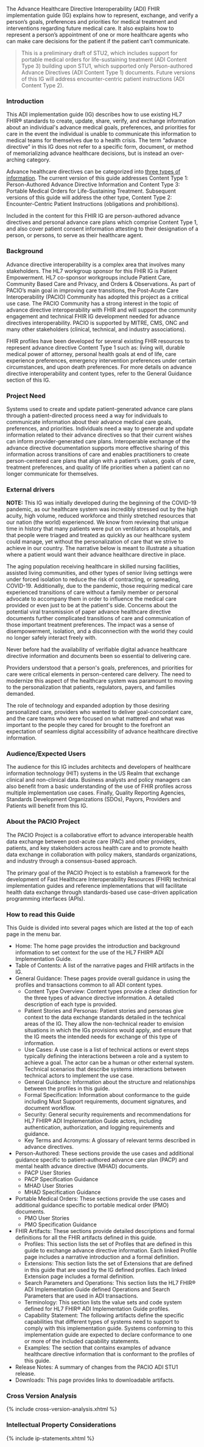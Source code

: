The Advance Healthcare Directive Interoperability (ADI) FHIR implementation guide (IG) explains how to represent, exchange, and verify a person’s goals, preferences and priorities for medical treatment and interventions regarding future medical care. It also explains how to represent a person’s appointment of one or more healthcare agents who can make care decisions for the patient if the patient can’t communicate. 

<blockquote class="stu-note">
    <p>
    This is a preliminary draft of STU2, which includes support for portable medical orders for life-sustaining treatment (ADI Content Type 3) building upon STU1, which supported only Person-authored Advance Directives (ADI Content Type 1) documents. Future versions of this IG will address encounter-centric patient instructions (ADI Content Type 2).
    </p>
</blockquote>

### Introduction 
<p>
This ADI implementation guide (IG) describes how to use existing HL7 FHIR® standards to create, update, share, verify, and exchange information about an individual's advance medical goals, preferences, and priorities for care in the event the individual is unable to communicate this information to medical teams for themselves due to a health crisis. The term “advance directive” in this IG does not refer to a specific form, document, or method of memorializing advance healthcare decisions, but is instead an over-arching category.
</p>

<p>
Advance healthcare directives can be categorized into <a href="content_type_overview.html#adi-content-types">three types of information</a>. The current version of this guide addresses Content Type 1: Person-Authored Advance Directive Information and Content Type 3:  Portable Medical Orders for Life-Sustaining Treatment. Subsequent versions of this guide will address the other type, Content Type 2: Encounter-Centric Patient Instructions (obligations and prohibitions).
</p>
<p>
Included in the content for this FHIR IG are person-authored advance directives and personal advance care plans which comprise Content Type 1, and also cover patient consent information attesting to their designation of a person, or persons, to serve as their healthcare agent. 
</p>

<!-- Removed. Kept for review before ballot
<p>
This initial version defines the minimum conformance requirements for digital representation and exchange of person-authored advance directives and personal advance care plans (e.g. a person’s advance medical treatment and intervention goals, preferences and priorities,  regarding potential future medical care in the event the individual becomes a patient and cannot speak for himself or herself. The intervention preferences may be conditional upon a specific health condition or physical situation. It also defines minimum conformance for the representation of patient consent for the appointment of a healthcare agent or agents, and consent to share advance directive information.
</p>
<p>
A subsequent version of this IG will define the minimum conformance requirements for digital representation and exchange of practitioner-authored encounter-centric patient instructions regarding medical treatment and intervention preferences and priorities that are immediate and apply to the current encounter.
</p>
<p>
A subsequent version of this IG will define the minimum conformance requirements for digital representation and exchange of practitioner-authored advance medical treatment orders. The representation creates a portable record of medical orders regarding specific aspects of life-sustaining medical treatments a patient does or does not want to receive, which could be performed during a potential future medical care event if the patient were to require life-sustaining medical interventions due to a health crisis or emergency. These orders include instructions commonly found in portable medical orders for life-sustaining treatments and may include other orders such as but not limited to Do Not Hospitalize and Do Not Intubate orders.
</p>
-->

### Background

Advance directive interoperability is a complex area that involves many stakeholders. The HL7 workgroup sponsor for this FHIR IG is Patient Empowerment. HL7 co-sponsor workgroups include Patient Care, Community Based Care and Privacy, and Orders & Observations. As part of PACIO’s main goal in improving care transitions, the Post-Acute Care Interoperability (PACIO) Community has adopted this project as a critical use case. The PACIO Community has a strong interest in the topic of advance directive interoperability with FHIR and will support the community engagement and technical FHIR IG development needed for advance directives interoperability. PACIO is supported by MITRE, CMS, ONC and many other stakeholders (clinical, technical, and industry associations).

FHIR profiles have been developed for several existing FHIR resources to represent advance directive Content Type 1 such as: living will, durable medical power of attorney, personal health goals at end of life, care experience preferences, emergency intervention preferences under certain circumstances, and upon death preferences. For more details on advance directive interoperability and content types, refer to the General Guidance section of this IG.

### Project Need
<p>
Systems used to create and update patient-generated advance care plans through a patient-directed process need a way for individuals to communicate information about their advance medical care goals, preferences, and priorities. Individuals need a way to generate and update information related to their advance directives so that their current wishes can inform provider-generated care plans. Interoperable exchange of the advance directive documentation supports more effective sharing of this information across transitions of care and enables practitioners to create person-centered care plans that align with a patient’s values, goals of care, treatment preferences, and quality of life priorities when a patient can no longer communicate for themselves.
</p>

### External drivers

**NOTE:** This IG was initially developed during the beginning of the COVID-19 pandemic, as our healthcare system was incredibly stressed out by the high acuity, high volume, reduced workforce and thinly stretched resources that our nation (the world) experienced. We know from reviewing that unique time in history that many patients were put on ventilators at hospitals, and that people were triaged and treated as quickly as our healthcare system could manage, yet without the personalization of care that we strive to achieve in our country.  The narrative below is meant to illustrate a situation where a patient would want their advance healthcare directive in place.

The aging population receiving healthcare in skilled nursing facilities, assisted living communities, and other types of senior living settings were under forced isolation to reduce the risk of contracting, or spreading, COVID-19.  Additionally, due to the pandemic, those requiring medical care experienced transitions of care without a family member or personal advocate to accompany them in order to influence the medical care provided or even just to be at the patient's side. Concerns about the potential viral transmission of paper advance healthcare directive documents further complicated transitions of care and communication of those important treatment preferences.  The impact was a sense of disempowerment, isolation, and a disconnection with the world they could no longer safely interact freely with.

Never before had the availability of verifiable digital advance healthcare directive information and documents been so essential to delivering care.

Providers understood that a person's goals, preferences, and priorities for care were critical elements in person-centered care delivery.  The need to modernize this aspect of the healthcare system was paramount to moving to the personalization that patients, regulators, payers, and families demanded.

The role of technology and expanded adoption by those desiring personalized care, providers who wanted to deliver goal-concordant care, and the care teams who were focused on what mattered and what was important to the people they cared for brought to the forefront an expectation of seamless digital accessibility of advance healthcare directive information.

### Audience/Expected Users
<p>
The audience for this IG includes architects and developers of healthcare information technology (HIT) systems in the US Realm that exchange clinical and non-clinical data. Business analysts and policy managers can also benefit from a basic understanding of the use of FHIR profiles across multiple implementation use cases. Finally, Quality Reporting Agencies, Standards Development Organizations (SDOs), Payors, Providers and Patients will benefit from this IG.
</p>

### About the PACIO Project
<p>
The PACIO Project is a collaborative effort to advance interoperable health data exchange between post-acute care (PAC) and other providers, patients, and key stakeholders across health care and to promote health data exchange in collaboration with policy makers, standards organizations, and industry through a consensus-based approach.
</p>
<p>
The primary goal of the PACIO Project is to establish a framework for the development of Fast Healthcare Interoperability Resources (FHIR) technical implementation guides and reference implementations that will facilitate health data exchange through standards-based use case-driven application programming interfaces (APIs).
</p>


### How to read this Guide
This Guide is divided into several pages which are listed at the top of each page in the menu bar.
<ul>
    <li>Home: The home page provides the introduction and background information to set context for the use of the HL7 FHIR® ADI Implementation Guide.</li>
    <li>Table of Contents: A list of the narrative pages and FHIR artifacts in the IG.</li>
    <li>General Guidance: These pages provide overall guidance in using the profiles and transactions common to all ADI content types. 
        <ul>
            <li>Content Type Overview: Content types provide a clear distinction for the three types of advance directive information. A detailed description of each type is provided.</li>
            <li>Patient Stories and Personas: Patient stories and personas give context to the data exchange standards detailed in the technical areas of the IG. They allow the non-technical reader to envision situations in which the IGs provisions would apply, and ensure that the IG meets the intended needs for exchange of this type of information.</li>
            <li>Use Cases: A use case is a list of technical actions or event steps typically defining the interactions between a role and a system to achieve a goal. The actor can be a human or other external system. Technical scenarios that describe systems interactions between technical actors to implement the use case.</li>
            <li>General Guidance: Information about the structure and relationships between the profiles in this guide.</li>
            <li>Formal Specification: Information about conformance to the guide including Must Support requirements, document signatures, and document workflow.</li>
            <li>Security: General security requirements and recommendations for HL7 FHIR® ADI Implementation Guide actors, including authentication, authorization, and logging requirements and guidance.</li>
            <li>Key Terms and Acronyms: A glossary of relevant terms described in advance directives.</li>
        </ul>
    </li>
    <li>Person-Authored: These sections provide the use cases and additional guidance specific to patient-authored advance care plan (PACP) and mental health advance directive (MHAD) documents.
        <ul>
            <li>PACP User Stories</li>
            <li>PACP Specification Guidance</li>
            <li>MHAD User Stories</li>
            <li>MHAD Specification Guidance</li>
        </ul>
    </li>
    <li>Portable Medical Orders: These sections provide the use cases and additional guidance specific to portable medical order (PMO) documents.
        <ul>
            <li>PMO User Stories</li>
            <li>PMO Specification Guidance</li>
        </ul>
    </li>
    <li>FHIR Artifacts: These sections provide detailed descriptions and formal definitions for all the FHIR artifacts defined in this guide.
        <ul>
            <li>Profiles: This section lists the set of Profiles that are defined in this guide to exchange advance directive information. Each linked Profile page includes a narrative introduction and a formal definition.</li>
            <li>Extensions: This section lists the set of Extensions that are defined in this guide that are used by the IG defined profiles. Each linked Extension  page includes a formal definition.</li>
            <li>Search Parameters and Operations: This section lists the HL7 FHIR® ADI Implementation Guide defined Operations and Search Parameters that are used in ADI transactions.</li>
            <li>Terminology: This section lists the value sets and code system defined for HL7 FHIR® ADI Implementation Guide profiles.</li>
            <li>Capability Statement: The following artifacts define the specific capabilities that different types of systems need to support to comply with this implementation guide. Systems conforming to this implementation guide are expected to declare conformance to one or more of the included capability statements.</li>
            <li>Examples: The section that contains examples of advance healthcare directive information that is conformant to the profiles of this guide.</li>
        </ul>
    </li>
    <li>Release Notes: A summary of changes from the PACIO ADI STU1 release.</li>
    <li>Downloads: This page provides links to downloadable artifacts.</li>
</ul>

### Cross Version Analysis

{% include cross-version-analysis.xhtml %}

### Intellectual Property Considerations

{% include ip-statements.xhtml %}
